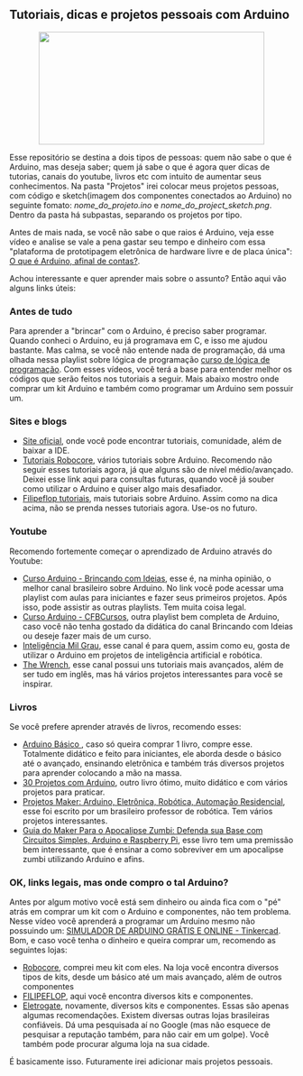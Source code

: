 ## Tutoriais, dicas e projetos pessoais com Arduino

<p align="center">
  <img width="400" height="200" src="https://media.giphy.com/media/v4sOCVX9Dhsv6/giphy.gif">
</p>

Esse repositório se destina a dois tipos de pessoas: quem não sabe o que é Arduino, mas deseja saber; quem já sabe o que é agora quer dicas de tutorias, canais do youtube, livros etc com intuito de aumentar seus conhecimentos.
Na pasta "Projetos" irei colocar meus projetos pessoas, com código e sketch(imagem dos componentes conectados ao Arduino) no seguinte fomato: *nome_do_projeto.ino* e *nome_do_project_sketch.png*. Dentro da pasta há subpastas, separando os projetos por tipo.

Antes de mais nada, se você não sabe o que raios é Arduino, veja esse vídeo e analise se vale a pena gastar seu tempo e dinheiro com essa "plataforma de prototipagem eletrônica de hardware livre e de placa única":
[O que é Arduino, afinal de contas?](https://www.youtube.com/watch?v=sv9dDtYnE1g&t=140s).

Achou interessante e quer aprender mais sobre o assunto? Então aqui vão alguns links úteis:

### Antes de tudo
Para aprender a "brincar" com o Arduino, é preciso saber programar. Quando conheci o Arduino, eu já programava em C, e isso me ajudou bastante. Mas calma, se você não entende nada de programação, dá uma olhada nessa playlist sobre lógica de programação [curso de lógica de programação](https://www.youtube.com/watch?v=8mei6uVttho&list=PLHz_AreHm4dmSj0MHol_aoNYCSGFqvfXV). Com esses vídeos, você terá a base para entender melhor os códigos que serão feitos nos tutoriais a seguir. Mais abaixo mostro onde comprar um kit Arduino e também como programar um Arduino sem possuir um.

### Sites e blogs
* [Site oficial](https://www.arduino.cc/), onde você pode encontrar tutoriais, comunidade, além de baixar a IDE.
* [Tutoriais Robocore](https://www.robocore.net/tutoriais), vários tutoriais sobre Arduino. Recomendo não seguir esses tutoriais agora, já que alguns são de nível médio/avançado. Deixei esse link aqui para consultas futuras, quando você já souber como utilizar o Arduino e quiser algo mais desafiador.
* [Filipeflop tutoriais](https://www.filipeflop.com/blog/category/arduino/), mais tutoriais sobre Arduino. Assim como na dica acima, não se prenda nesses tutoriais agora. Use-os no futuro.

### Youtube
Recomendo fortemente começar o aprendizado de Arduino através do Youtube:
* [Curso Arduino - Brincando com Ideias](https://www.youtube.com/watch?v=rCILKZPG0Kg&list=PL7CjOZ3q8fMc3OmT7gD7N6sLLFfXsXGZi), esse é, na minha opinião, o melhor canal brasileiro sobre Arduino. No link você pode acessar uma playlist com aulas para iniciantes e fazer seus primeiros projetos. Após isso, pode assistir as outras playlists. Tem muita coisa legal.
* [Curso Arduino - CFBCursos](https://www.youtube.com/watch?v=Vuof27YELEI&list=PLx4x_zx8csUgWBTvA-fluHV970SzDJRBw), outra playlist bem completa de Arduino, caso você não tenha gostado da didática do canal Brincando com Ideias ou deseje fazer mais de um curso.
* [Inteligência Mil Grau](https://www.youtube.com/channel/UCQy7CQvtuGSKp-2VGtmTAuQ), esse canal é para quem, assim como eu, gosta de utilizar o Arduino em projetos de inteligência artificial e robótica.
* [The Wrench](https://www.youtube.com/channel/UC92-zm0B8vLq-mtJtSHnrJQ/search?query=arduino), esse canal possui uns tutoriais mais avançados, além de ser tudo em inglês, mas há vários projetos interessantes para você se inspirar.

### Livros
Se você prefere aprender através de livros, recomendo esses:
* [Arduino Básico ](https://www.amazon.com.br/Arduino-B%C3%A1sico-Michael-McRoberts/dp/8575224042/ref=sr_1_1?__mk_pt_BR=%C3%85M%C3%85%C5%BD%C3%95%C3%91&dchild=1&keywords=arduino&qid=1591138445&sr=8-1), caso só queira comprar 1 livro, compre esse. Totalmente didático e feito para iniciantes, ele aborda desde o básico até o avançado, ensinando eletrônica e também trás diversos projetos para aprender colocando a mão na massa.
* [30 Projetos com Arduino](https://www.amazon.com.br/Projetos-com-Arduino-Simon-Monk/dp/858260162X/ref=sr_1_3?__mk_pt_BR=%C3%85M%C3%85%C5%BD%C3%95%C3%91&dchild=1&keywords=arduino&qid=1591138445&sr=8-3), outro livro ótimo, muito didático e com vários projetos para praticar.
* [Projetos Maker: Arduino, Eletrônica, Robótica, Automação Residencial](https://www.amazon.com.br/Projetos-Maker-Eletr%C3%B4nica-Automa%C3%A7%C3%A3o-Residencial/dp/8575227041/ref=sr_1_41?__mk_pt_BR=%C3%85M%C3%85%C5%BD%C3%95%C3%91&dchild=1&keywords=arduino&qid=1591138795&sr=8-41), esse foi escrito por um brasileiro professor de robótica. Tem vários projetos interessantes.
* [Guia do Maker Para o Apocalipse Zumbi: Defenda sua Base com Circuitos Simples, Arduino e Raspberry Pi](https://www.amazon.com.br/Guia-Maker-Para-Apocalipse-Zumbi/dp/8575224700/ref=pd_sbs_14_15?_encoding=UTF8&pd_rd_i=8575224700&pd_rd_r=a1293845-0337-4a3d-810f-e635cbebff06&pd_rd_w=Cww3x&pd_rd_wg=Wu6f3&pf_rd_p=27be8476-6095-40f6-b57d-3e82cf55061c&pf_rd_r=NYCY2R56KEQ1PJ8E1J29&psc=1&refRID=NYCY2R56KEQ1PJ8E1J29), esse livro tem uma premissão bem interessante, que é ensinar a como sobreviver em um apocalipse zumbi utilizando Arduino e afins.

### OK, links legais, mas onde compro o tal Arduino?
Antes por algum motivo você está sem dinheiro ou ainda fica com o "pé" atrás em comprar um kit com o Arduino e componentes, não tem problema. Nesse vídeo você aprenderá a programar um Arduino mesmo não possuindo um: [SIMULADOR DE ARDUINO GRÁTIS E ONLINE - Tinkercad](https://www.youtube.com/watch?v=j7ePCEKYKyQ).
Bom, e caso você tenha o dinheiro e queira comprar um, recomendo as seguintes lojas:
* [Robocore](https://www.robocore.net/), comprei meu kit com eles. Na loja você encontra diversos tipos de kits, desde um básico até um mais avançado, além de outros componentes
* [FILIPEFLOP](https://www.filipeflop.com/), aqui você encontra diversos kits e componentes.
* [Eletrogate](https://www.eletrogate.com/), novamente, diversos kits e componentes.
Essas são apenas algumas recomendações. Existem diversas outras lojas brasileiras confiáveis. Dá uma pesquisada aí no Google (mas não esquece de pesquisar a reputação também, para não cair em um golpe). Você também pode procurar alguma loja na sua cidade.

É basicamente isso. Futuramente irei adicionar mais projetos pessoais.

